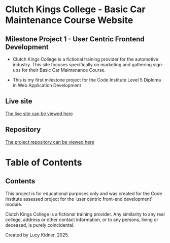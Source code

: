 # Clutch Kings College - Basic Car Maintenance Course Website
## Milestone Project 1 - User Centric Frontend Development

* Clutch Kings College is a fictional training provider for the automotive industry. This site focuses specifically on marketing and gathering sign-ups for their Basic Car Maintenance Course. 

* This is my first milestone project for the Code Institute Level 5 Diploma in Web Application Development

## Live site 
[The live site can be viewed here](https://lucyinthesky2111.github.io/milestone-project-one/)

## Repository
[The project repository can be viewed here](https://github.com/lucyinthesky2111/milestone-project-one)

# Table of Contents 

## Contents



This project is for educational purposes only and was created for the Code Institute assessed project for the ‘user centric front-end development’ module.  

Clutch Kings College is a fictional training provider. Any similarity to any real college, address or other contact information, or to any persons, living or deceased, is purely coincidental. 
 
Created by Lucy Kidner, 2025. 